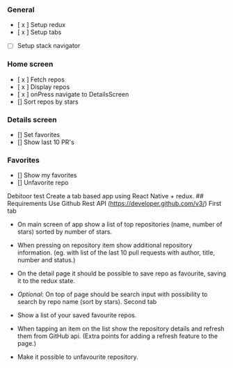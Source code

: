 ### General 
- [ x ] Setup redux
- [ x ] Setup tabs
- [ ] Setup stack navigator
 
### Home screen
- [ x ] Fetch repos
- [ x ] Display repos
- [ x ] onPress navigate to DetailsScreen
- [] Sort repos by stars

### Details screen
- [] Set favorites
- [] Show last 10 PR's

### Favorites
- [] Show my favorites
- [] Unfavorite repo

Debitoor test
Create a tab based app using React Native + redux. ## Requirements
Use Github Rest API (https://developer.github.com/v3/)
First tab
-  On main screen of app show a list of top repositories (name, number of stars) sorted by number of stars. 
- When pressing on repository item show additional repository information. (eg. with list of the last 10 pull requests with author, title, number and status.)
-  On the detail page it should be possible to save repo as favourite, saving it to the redux state.

- *Optional*: On top of page should be search input with possibility to search by repo name (sort by stars).
Second tab
- Show a list of your saved favourite repos.
- When tapping an item on the list show the repository details and refresh them from GitHub api. (Extra points for adding a refresh feature to the page.)
- Make it possible to unfavourite repository.